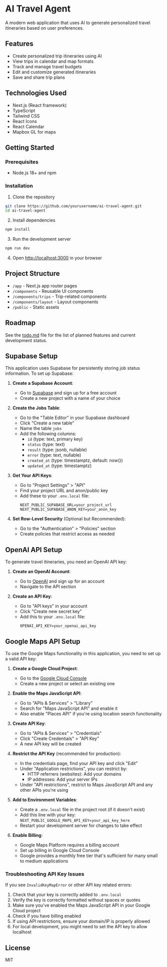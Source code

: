 # AI Travel Agent

A modern web application that uses AI to generate personalized travel itineraries based on user preferences.

## Features

- Create personalized trip itineraries using AI
- View trips in calendar and map formats
- Track and manage travel budgets
- Edit and customize generated itineraries
- Save and share trip plans

## Technologies Used

- Next.js (React framework)
- TypeScript
- Tailwind CSS
- React Icons
- React Calendar
- Mapbox GL for maps

## Getting Started

### Prerequisites

- Node.js 18+ and npm

### Installation

1. Clone the repository
```bash
git clone https://github.com/yourusername/ai-travel-agent.git
cd ai-travel-agent
```

2. Install dependencies
```bash
npm install
```

3. Run the development server
```bash
npm run dev
```

4. Open [http://localhost:3000](http://localhost:3000) in your browser

## Project Structure

- `/app` - Next.js app router pages
- `/components` - Reusable UI components
- `/components/trips` - Trip-related components
- `/components/layout` - Layout components
- `/public` - Static assets

## Roadmap

See the [todo.md](todo.md) file for the list of planned features and current development status.

## Supabase Setup

This application uses Supabase for persistently storing job status information. To set up Supabase:

1. **Create a Supabase Account**:
   - Go to [Supabase](https://supabase.com/) and sign up for a free account
   - Create a new project with a name of your choice

2. **Create the Jobs Table**:
   - Go to the "Table Editor" in your Supabase dashboard
   - Click "Create a new table"
   - Name the table `jobs`
   - Add the following columns:
     - `id` (type: text, primary key)
     - `status` (type: text)
     - `result` (type: jsonb, nullable)
     - `error` (type: text, nullable)
     - `created_at` (type: timestamptz, default: now())
     - `updated_at` (type: timestamptz)

3. **Get Your API Keys**:
   - Go to "Project Settings" > "API"
   - Find your project URL and anon/public key
   - Add these to your `.env.local` file:
     ```
     NEXT_PUBLIC_SUPABASE_URL=your_project_url
     NEXT_PUBLIC_SUPABASE_ANON_KEY=your_anon_key
     ```

4. **Set Row-Level Security** (Optional but Recommended):
   - Go to the "Authentication" > "Policies" section
   - Create policies that restrict access as needed

## OpenAI API Setup

To generate travel itineraries, you need an OpenAI API key:

1. **Create an OpenAI Account**:
   - Go to [OpenAI](https://platform.openai.com/signup) and sign up for an account
   - Navigate to the API section

2. **Create an API Key**:
   - Go to "API keys" in your account
   - Click "Create new secret key"
   - Add this to your `.env.local` file:
     ```
     OPENAI_API_KEY=your_openai_api_key
     ```

## Google Maps API Setup

To use the Google Maps functionality in this application, you need to set up a valid API key:

1. **Create a Google Cloud Project**:
   - Go to the [Google Cloud Console](https://console.cloud.google.com/)
   - Create a new project or select an existing one

2. **Enable the Maps JavaScript API**:
   - Go to "APIs & Services" > "Library"
   - Search for "Maps JavaScript API" and enable it
   - Also enable "Places API" if you're using location search functionality

3. **Create API Key**:
   - Go to "APIs & Services" > "Credentials"
   - Click "Create Credentials" > "API Key"
   - A new API key will be created

4. **Restrict the API Key** (recommended for production):
   - In the credentials page, find your API key and click "Edit"
   - Under "Application restrictions", you can restrict by:
     - HTTP referrers (websites): Add your domains
     - IP addresses: Add your server IPs
   - Under "API restrictions", restrict to Maps JavaScript API and any other APIs you're using

5. **Add to Environment Variables**:
   - Create a `.env.local` file in the project root (if it doesn't exist)
   - Add this line with your key: `NEXT_PUBLIC_GOOGLE_MAPS_API_KEY=your_api_key_here`
   - Restart your development server for changes to take effect

6. **Enable Billing**:
   - Google Maps Platform requires a billing account
   - Set up billing in Google Cloud Console
   - Google provides a monthly free tier that's sufficient for many small to medium applications

### Troubleshooting API Key Issues

If you see `InvalidKeyMapError` or other API key related errors:

1. Check that your key is correctly added to `.env.local`
2. Verify the key is correctly formatted without spaces or quotes
3. Make sure you've enabled the Maps JavaScript API in your Google Cloud project
4. Check if you have billing enabled
5. If using API restrictions, ensure your domain/IP is properly allowed
6. For local development, you might need to set the API key to allow localhost

## License

MIT 